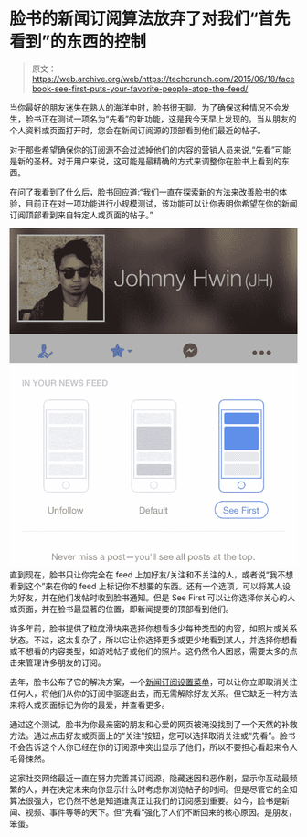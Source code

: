 # 脸书的新闻订阅算法放弃了对我们“首先看到”的东西的控制

> 原文：<https://web.archive.org/web/https://techcrunch.com/2015/06/18/facebook-see-first-puts-your-favorite-people-atop-the-feed/>

当你最好的朋友迷失在熟人的海洋中时，脸书很无聊。为了确保这种情况不会发生，脸书正在测试一项名为“先看”的新功能，这是我今天早上发现的。当从朋友的个人资料或页面打开时，您会在新闻订阅源的顶部看到他们最近的帖子。

对于那些希望确保你的订阅源不会过滤掉他们的内容的营销人员来说,“先看”可能是新的圣杯。对于用户来说，这可能是最精确的方式来调整你在脸书上看到的东西。

在问了我看到了什么后，脸书回应道:“我们一直在探索新的方法来改善脸书的体验，目前正在对一项功能进行小规模测试，该功能可以让你表明你希望在你的新闻订阅顶部看到来自特定人或页面的帖子。”

[![](img/fa7fa6613026d50416454088fdf8182a.png)](https://web.archive.org/web/20230404091802/https://techcrunch.com/wp-content/uploads/2015/06/img_0909.png) 
直到现在，脸书只让你完全在 feed 上加好友/关注和不关注的人，或者说“我不想看到这个”来在你的 feed 上标记你不想要的东西。还有一个选项，可以将某人设为好友，并在他们发帖时收到脸书通知。但是 See First 可以让你选择你关心的人或页面，并在脸书最显著的位置，即新闻提要的顶部看到他们。

许多年前，脸书提供了粒度滑块来选择你想看多少每种类型的内容，如照片或关系状态。不过，这太复杂了，所以它让你选择更多或更少地看到某人，并选择你想看或不想看的内容类型，如游戏帖子或他们的照片。这仍然令人困惑，需要太多的点击来管理许多朋友的订阅。

去年，脸书公布了它的解决方案，一个[新闻订阅设置菜单](https://web.archive.org/web/20230404091802/https://techcrunch.com/2014/11/07/news-feed-settings/)，可以让你立即取消关注任何人，将他们从你的订阅中驱逐出去，而无需解除好友关系。但它缺乏一种方法来将人或页面标记为你的最爱，并查看更多。

通过这个测试，脸书为你最亲密的朋友和心爱的网页被淹没找到了一个天然的补救方法。通过点击好友或页面上的“关注”按钮，您可以选择取消关注或“先看”。脸书不会告诉这个人你已经在你的订阅源中突出显示了他们，所以不要担心看起来令人毛骨悚然。

这家社交网络最近一直在努力完善其订阅源，隐藏迷因和恶作剧，显示你互动最频繁的人，并在决定未来向你显示什么时考虑你浏览帖子的时间。但是尽管它的全知算法很强大，它仍然不总是知道谁真正让我们的订阅感到重要。如今，脸书是新闻、视频、事件等等的天下。但“先看”强化了人们不断回来的核心原因。是朋友，笨蛋。